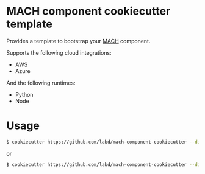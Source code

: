 # MACH component cookiecutter template

Provides a template to bootstrap your [MACH](https://machcomposer.io) component.

Supports the following cloud integrations:

- AWS
- Azure

And the following runtimes:

- Python
- Node

# Usage

```bash
$ cookiecutter https://github.com/labd/mach-component-cookiecutter --directory="aws"
```

or 

```bash
$ cookiecutter https://github.com/labd/mach-component-cookiecutter --directory="azure"
```
